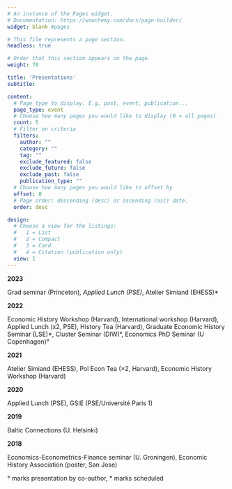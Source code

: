 ```yaml
---
# An instance of the Pages widget.
# Documentation: https://wowchemy.com/docs/page-builder/
widget: blank #pages

# This file represents a page section.
headless: true

# Order that this section appears on the page.
weight: 70

title: 'Presentations'
subtitle:

content:
  # Page type to display. E.g. post, event, publication...
  page_type: event
  # Choose how many pages you would like to display (0 = all pages)
  count: 5
  # Filter on criteria
  filters:
    author: ""
    category: ""
    tag: ""
    exclude_featured: false
    exclude_future: false
    exclude_past: false
    publication_type: ""
  # Choose how many pages you would like to offset by
  offset: 0
  # Page order: descending (desc) or ascending (asc) date.
  order: desc

design:
  # Choose a view for the listings:
  #   1 = List
  #   2 = Compact
  #   3 = Card
  #   4 = Citation (publication only)
  view: 1
---
```

**2023**

Grad seminar (Princeton)*, Applied Lunch (PSE)*, Atelier Simiand (EHESS)*

**2022**

Economic History Workshop (Harvard), International workshop (Harvard), Applied Lunch (x2, PSE), History Tea (Harvard), Graduate Economic History Seminar (LSE)*, Cluster Seminar (DIW)°, Economics PhD Seminar (U Copenhagen)°

**2021**

Atelier Simiand (EHESS), Pol Econ Tea (×2, Harvard), Economic History Workshop (Harvard)

**2020**

Applied Lunch (PSE), GSIE (PSE/Université Paris 1)

**2019**

Baltic Connections (U. Helsinki)

**2018**

Economics-Econometrics-Finance seminar (U. Groningen), Economic History Association (poster, San
Jose)


° marks presentation by co-author, * marks scheduled


